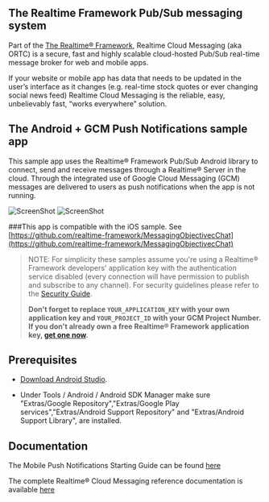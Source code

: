 ## The Realtime Framework Pub/Sub messaging system
Part of the [The Realtime® Framework](http://framework.realtime.co), Realtime Cloud Messaging (aka ORTC) is a secure, fast and highly scalable cloud-hosted Pub/Sub real-time message broker for web and mobile apps.

If your website or mobile app has data that needs to be updated in the user’s interface as it changes (e.g. real-time stock quotes or ever changing social news feed) Realtime Cloud Messaging is the reliable, easy, unbelievably fast, “works everywhere” solution.

## The Android + GCM Push Notifications sample app
This sample app uses the Realtime® Framework Pub/Sub Android library to connect, send and receive messages through a Realtime® Server in the cloud. Through the integrated use of Google Cloud Messaging (GCM) messages are delivered to users as push notifications when the app is not running. 

![ScreenShot](http://messaging-public.realtime.co/screenshots/2.1.0/Android/example1.png) ![ScreenShot](http://messaging-public.realtime.co/screenshots/2.1.0/Android/example2.png)

###This app is compatible with the iOS sample. See [https://github.com/realtime-framework/MessagingObjectivecChat](https://github.com/realtime-framework/MessagingObjectivecChat)


> NOTE: For simplicity these samples assume you're using a Realtime® Framework developers' application key with the authentication service disabled (every connection will have permission to publish and subscribe to any channel). For security guidelines please refer to the [Security Guide](http://messaging-public.realtime.co/documentation/starting-guide/security.html). 
> 
> **Don't forget to replace `YOUR_APPLICATION_KEY` with your own application key and `YOUR_PROJECT_ID` with your GCM Project Number. If you don't already own a free Realtime® Framework application key, [get one now](https://accounts.realtime.co/signup/).**

## Prerequisites

* [Download Android Studio](http://developer.android.com/sdk/installing/studio.html).  

* Under Tools / Android / Android SDK Manager make sure "Extras/Google Repository","Extras/Google Play services","Extras/Android Support Repository" and "Extras/Android Support Library", are installed.

## Documentation
The Mobile Push Notifications Starting Guide can be found [here](http://messaging-public.realtime.co/documentation/starting-guide/mobilepush.html)
 
The complete Realtime® Cloud Messaging reference documentation is available [here](http://framework.realtime.co/messaging/#documentation)
